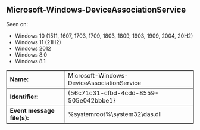 ## Microsoft-Windows-DeviceAssociationService

Seen on:
* Windows 10 (1511, 1607, 1703, 1709, 1803, 1809, 1903, 1909, 2004, 20H2)
* Windows 11 (21H2)
* Windows 2012
* Windows 8.0
* Windows 8.1

<table border="1" class="docutils">
  <tbody>
    <tr>
      <td><b>Name:</b></td>
      <td>Microsoft-Windows-DeviceAssociationService</td>
    </tr>
    <tr>
      <td><b>Identifier:</b></td>
      <td>{56c71c31-cfbd-4cdd-8559-505e042bbbe1}</td>
    </tr>
    <tr>
      <td><b>Event message file(s):</b></td>
      <td>%systemroot%\system32\das.dll</td>
    </tr>
  </tbody>
</table>

&nbsp;

